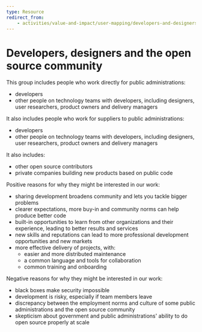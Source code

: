 ```yaml
---
type: Resource
redirect_from:
    - activities/value-and-impact/user-mapping/developers-and-designers
---
```


# Developers, designers and the open source community

This group includes people who work directly for public administrations:

* developers
* other people on technology teams with developers, including designers, user researchers, product owners and delivery managers

It also includes people who work for suppliers to public administrations:

* developers
* other people on technology teams with developers, including designers, user researchers, product owners and delivery managers

It also includes:

* other open source contributors
* private companies building new products based on public code

Positive reasons for why they might be interested in our work:

* sharing development broadens community and lets you tackle bigger problems
* clearer expectations, more buy-in and community norms can help produce better code
* built-in opportunities to learn from other organizations and their experience, leading to better results and services
* new skills and reputations can lead to more professional development opportunities and new markets
* more effective delivery of projects, with:
  * easier and more distributed maintenance
  * a common language and tools for collaboration
  * common training and onboarding

Negative reasons for why they might be interested in our work:

* black boxes make security impossible
* development is risky, especially if team members leave
* discrepancy between the employment norms and culture of some public administrations and the open source community
* skepticism about government and public administrations' ability to do open source properly at scale
